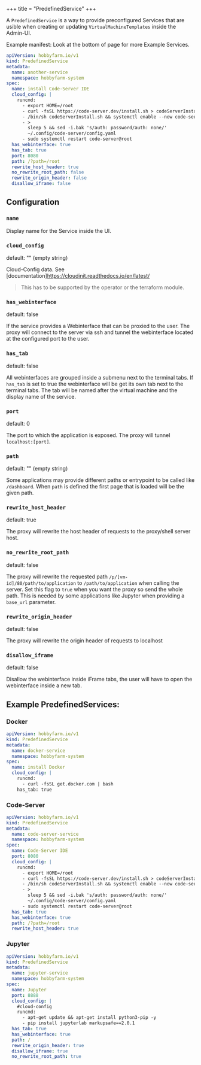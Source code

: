+++
title = "PredefinedService"
+++

A `PredefinedService` is a way to provide preconfigured Services that are usible when creating or updating `VirtualMachineTemplates` inside the Admin-UI. 

Example manifest:
Look at the bottom of page for more Example Services.
```yaml
apiVersion: hobbyfarm.io/v1
kind: PredefinedService
metadata:
  name: another-service
  namespace: hobbyfarm-system
spec:
  name: install Code-Server IDE
  cloud_config: |
    runcmd:
      - export HOME=/root
      - curl -fsSL https://code-server.dev/install.sh > codeServerInstall.sh
      - /bin/sh codeServerInstall.sh && systemctl enable --now code-server@root
      - >
        sleep 5 && sed -i.bak 's/auth: password/auth: none/'
        ~/.config/code-server/config.yaml
      - sudo systemctl restart code-server@root
  has_webinterface: true
  has_tab: true
  port: 8080
  path: /?path=/root
  rewrite_host_header: true
  no_rewrite_root_path: false
  rewrite_origin_header: false
  disallow_iframe: false
``` 

## Configuration

### `name`
Display name for the Service inside the UI.

### `cloud_config`
default: "" (empty string)


Cloud-Config data. See [documentation]https://cloudinit.readthedocs.io/en/latest/

> This has to be supported by the operator or the terraform module. 

### `has_webinterface`
default: false

If the service provides a Webinterface that can be proxied to the user. The proxy will connect to the server via ssh and tunnel the webinterface located at the configured port to the user.

### `has_tab`
default: false

All webinterfaces are grouped inside a submenu next to the terminal tabs.
If `has_tab` is set to true the webinterface will be get its own tab next to the terminal tabs. The tab will be named after the virtual machine and the display name of the service.

### `port`
default: 0

The port to which the application is exposed. The proxy will tunnel `localhost:[port]`.

### `path`
default: "" (empty string)

Some applications may provide different paths or entrypoint to be called like `/dashboard`. When `path` is defined the first page that is loaded will be the given path.

### `rewrite_host_header`
default: true

The proxy will rewrite the host header of requests to the proxy/shell server host.

### `no_rewrite_root_path`
default: false

The proxy will rewrite the requested path `/p/[vm-id]/80/path/to/application` to `/path/to/application` when calling the server. Set this flag to `true` when you want the proxy so send the whole path. This is needed by some applications like Jupyter when providing a `base_url` parameter.

### `rewrite_origin_header`
default: false

The proxy will rewrite the origin header of requests to localhost


### `disallow_iframe`
default: false

Disallow the webinterface inside iFrame tabs, the user will have to open the webinterface inside a new tab.

## Example PredefinedServices:
### Docker
```yaml
apiVersion: hobbyfarm.io/v1
kind: PredefinedService
metadata:
  name: docker-service
  namespace: hobbyfarm-system
spec:
  name: install Docker
  cloud_config: |
    runcmd:
      - curl -fsSL get.docker.com | bash
    has_tab: true
``` 
### Code-Server
```yaml
apiVersion: hobbyfarm.io/v1
kind: PredefinedService
metadata:
  name: code-server-service
  namespace: hobbyfarm-system
spec:
  name: Code-Server IDE
  port: 8080
  cloud_config: |
    runcmd:
      - export HOME=/root
      - curl -fsSL https://code-server.dev/install.sh > codeServerInstall.sh
      - /bin/sh codeServerInstall.sh && systemctl enable --now code-server@root
      - >
        sleep 5 && sed -i.bak 's/auth: password/auth: none/'
        ~/.config/code-server/config.yaml
      - sudo systemctl restart code-server@root
  has_tab: true
  has_webinterface: true
  path: /?path=/root
  rewrite_host_header: true
``` 
### Jupyter

```yaml
apiVersion: hobbyfarm.io/v1
kind: PredefinedService
metadata:
  name: jupyter-service
  namespace: hobbyfarm-system
spec:
  name: Jupyter
  port: 8888
  cloud_config: |
    #cloud-config
    runcmd:
      - apt-get update && apt-get install python3-pip -y
      - pip install jupyterlab markupsafe==2.0.1
  has_tab: true
  has_webinterface: true
  path: /
  rewrite_origin_header: true
  disallow_iframe: true
  no_rewrite_root_path: true
```